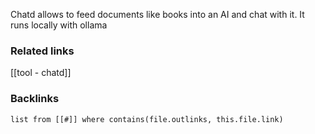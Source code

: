 
Chatd allows to feed documents like books into an AI and chat with it. It runs locally with ollama 

### Related links
[[tool - chatd]]


### Backlinks
```dataview 
list from [[#]] where contains(file.outlinks, this.file.link)
```

